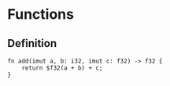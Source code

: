 # Functions
## Definition
```lm
fn add(imut a, b: i32, imut c: f32) -> f32 {
	return $f32(a + b) + c;
}
```

